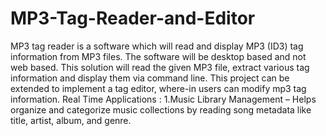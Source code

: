 # MP3-Tag-Reader-and-Editor
MP3 tag reader is a software which will read and display MP3 (ID3) tag information
from MP3 files. The software will be desktop based and not web based. This solution
will read the given MP3 file, extract various tag information and display them via
command line. This project can be extended to implement a tag editor, where-in users
can modify mp3 tag information.
Real Time Applications :
1.Music Library Management – Helps organize and categorize music collections by reading song metadata like title, artist, album, and genre.
